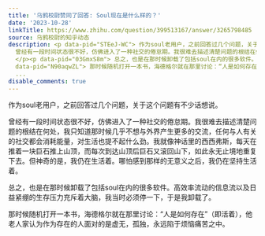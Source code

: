 ```yaml
---
title: '乌鸦校尉赞同了回答: Soul现在是什么样的？'
date: '2023-10-28'
linkTitle: https://www.zhihu.com/question/399513167/answer/3265798485
source: 乌鸦校尉的知乎动态
description: <p data-pid="STEeJ-WC"> 作为soul老用户，之前回答过几个问题，关于这个问题有不少话想说。 ​</p><p data-pid="DEkLmVw1">
  曾经有一段时间状态很不好，仿佛进入了一种社交的倦怠期。我很难去描述清楚问题的根结在何处，我只知道那时候几乎不想与外界产生更多的交流，任何与人有关的社交都会消耗能量，对生活也提不起什么劲。我就像神话里的西西弗斯，每天在推着一块巨石推上山顶，而每次到达山顶后巨石又滚回山下，如此永无止境地重复下去。但神奇的是，我仍在生活着。哪怕感到那样的无意义之后，我仍在坚持生活着。
  ​</p><p data-pid="03GmxS8m"> 总之，也是在那时候卸载了包括soul在内的很多软件。高效率流动的信息流以及日益紧绷的生存压力充斥着大脑，我当时必须停一下，于是我卸载了。​</p><p
  data-pid="N90aqwZL"> 那时候随机打开一本书，海德格尔就在那里讨论：“人是如何存在”（即活着），他老人家认为作为存在的人面对的是虚无，孤独，永远陷于烦恼痛苦之中。​</p><p
  ...
disable_comments: true
---
```

<p data-pid="STEeJ-WC"> 作为soul老用户，之前回答过几个问题，关于这个问题有不少话想说。 ​</p><p data-pid="DEkLmVw1"> 曾经有一段时间状态很不好，仿佛进入了一种社交的倦怠期。我很难去描述清楚问题的根结在何处，我只知道那时候几乎不想与外界产生更多的交流，任何与人有关的社交都会消耗能量，对生活也提不起什么劲。我就像神话里的西西弗斯，每天在推着一块巨石推上山顶，而每次到达山顶后巨石又滚回山下，如此永无止境地重复下去。但神奇的是，我仍在生活着。哪怕感到那样的无意义之后，我仍在坚持生活着。 ​</p><p data-pid="03GmxS8m"> 总之，也是在那时候卸载了包括soul在内的很多软件。高效率流动的信息流以及日益紧绷的生存压力充斥着大脑，我当时必须停一下，于是我卸载了。​</p><p data-pid="N90aqwZL"> 那时候随机打开一本书，海德格尔就在那里讨论：“人是如何存在”（即活着），他老人家认为作为存在的人面对的是虚无，孤独，永远陷于烦恼痛苦之中。​</p><p ...